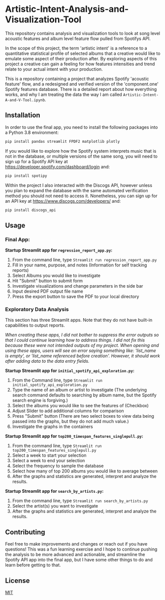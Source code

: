 # Artistic-Intent-Analysis-and-Visualization-Tool
 This repository contains analysis and visualization tools to look at song level acoustic features and album level feature flow pulled from Spotifys API.

In the scope of this project, the term 'artistic intent' is a reference to a quantitative statistical profile of selected albums that a creative would like to emulate some aspect of their production after. By exploring aspects of this project a creative can gain a feeling for how features intensities and trend relate to your actual intent with your production.

This is a repository containing a project that analyzes Spotify 'acoustic feature' flow, and a redesigned and verified version of the 'component.one' Spotify features database.  There is a detailed report about how everything works, and why I am treating the data the way I am called `Artistic-Intent-A-and-V-Tool.ipynb`.  

## Installation

In order to use the final app, you need to install the following packages into a Python 3.8 environment:

```bash
pip install pandas streamlit FPDF2 matplotlib plotly
```

If you would like to explore how the Spotify system interprets music that is not in the database, or multiple versions of the same song, you will need to sign up for a Spotify API key at https://developer.spotify.com/dashboard/login and:

```bash
pip install spotipy
```

Within the project I also interacted with the Discogs API, however unless you plan to expand the database with the same automated verification method you should not need to access it.  Nonetheless, you can sign up for an API key at https://www.discogs.com/developers/ and:

```bash
pip install discogs_api
```


## Usage
### **Final App:**

**Startup Streamlit app for `regression_report_app.py`:**

1) From the command line, type `Streamlit run regression_report_app.py`
2) Fill in your name, purpose, and notes (Information for self tracking reports)
3) Select Albums you would like to investigate
4) Hit "Submit" button to submit form
5) Investigate visualizations and change parameters in the side bar
6) Input desired PDF output file name
7) Press the export button to save the PDF to your local directory
    
### **Exploratory Data Analysis**

This section has three Streamlit apps.  Note that they do not have built-in capabilities to output reports.  

*When creating these apps, I did not bother to suppress the error outputs so that I could continue learning how to address things.  I did not fix this because these were not intended outputs of my project.  When opening and using these apps, users will see an error saying something like: 'list_name is empty', or 'list_name referenced before creation'.  However, it should work after adding data to the data entry fields.*

**Startup Streamlit app for `initial_spotify_api_exploration.py`:**

1) From the Command line, type `Streamlit run initial_spotify_api_exploration.py`
2) Type the name of an album or artist to investigate (The underlying search command defaults to searching by album name, but the Spotify search engine is forgiving.)
3) Select the albums you would like to see the features of (Checkbox)
4) Adjust Slider to add additional columns for comparison
5) Press "Submit" button (There are two select boxes to view data being passed into the graphs, but they do not add much value.)
6) Investigate the graphs in the containers

**Startup Streamlit app for `top200_timespan_features_singlepull.py`:**

1) From the command line, type `Streamlit run top200_timespan_features_singlepull.py`
2) Select a week to start your selection
3) Select a week to end your selection
4) Select the frequency to sample the database
5) Select how many of top 200 albums you would like to average between
6) After the graphs and statistics are generated, interpret and analyze the results.
   
**Startup Streamlit app for `search_by_artists.py`:**

1) From the command line, type `Streamlit run search_by_artists.py`
2) Select the artist(s) you want to investigate
3) After the graphs and statistics are generated, interpret and analyze the results.

## Contributing

Feel free to make improvements and changes or reach out if you have questions! This was a fun learning exercise and I hope to continue pushing the analysis to be more advanced and actionable, and streamline the Spotify API app into the final app, but I have some other things to do and learn before getting to that.  

## License

[MIT](https://choosealicense.com/licenses/mit/)